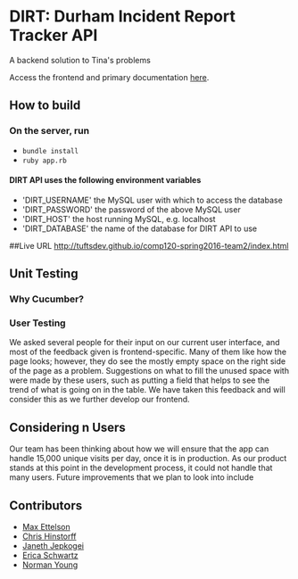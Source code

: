 # DIRT: Durham Incident Report Tracker API
A backend solution to Tina's problems

Access the frontend and primary documentation [here](https://github.com/tuftsdev/comp120-spring2016-team2).

## How to build
### On the server, run
- `bundle install`
- `ruby app.rb`

#### DIRT API uses the following environment variables 
- 'DIRT_USERNAME' the MySQL user with which to access the database
- 'DIRT_PASSWORD' the password of the above MySQL user
- 'DIRT_HOST'     the host running MySQL, e.g. localhost
- 'DIRT_DATABASE' the name of the database for DIRT API to use

##Live URL
http://tuftsdev.github.io/comp120-spring2016-team2/index.html

## Unit Testing
### Why Cucumber?


### User Testing
We asked several people for their input on our current user interface, and most of the feedback given is frontend-specific. Many of them like how the page looks; however, they do see the mostly empty space on the right side of the page as a problem. Suggestions on what to fill the unused space with were made by these users, such as putting a field that helps to see the trend of what is going on in the table. We have taken this feedback and will consider this as we further develop our frontend.

## Considering n Users
Our team has been thinking about how we will ensure that the app can handle 15,000 unique visits per day, once it is in production. As our product stands at this point in the development process, it could not handle that many users. Future improvements that we plan to look into include

## Contributors
- [Max Ettelson](http://github.com/mdettelson)
- [Chris Hinstorff](http://github.com/chinstorff)
- [Janeth Jepkogei](http://github.com/janethjepkogei)
- [Erica Schwartz](http://github.com/ericaschwa)
- [Norman Young](http://github.com/nyoung01)
